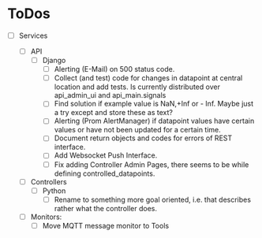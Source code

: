 # ToDos

* [ ] Services

  * [ ] API
    * [ ] Django
      * [ ] Alerting (E-Mail) on 500 status code.
      * [ ] Collect (and test) code for changes in datapoint at central location and add tests. Is currently distributed over api_admin_ui and api_main.signals
      * [ ] Find solution if example value is NaN,+Inf or - Inf. Maybe just a try except and store these as text?
      * [ ] Alerting (Prom AlertManager) if datapoint values have certain values or have not been updated for a certain time.
      * [ ] Document return objects and codes for errors of REST interface.
      * [ ] Add Websocket Push Interface.
      * [ ] Fix adding Controller Admin Pages, there seems to be while defining controlled_datapoints.
  * [ ] Controllers
    * [ ] Python
      * [ ] Rename to something more goal oriented, i.e. that describes rather what the controller does.
  * [ ] Monitors:
    * [ ] Move MQTT message monitor to Tools

